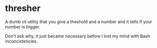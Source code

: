 # thresher

A dumb cli utility that you give a theshold and a number and it tells if your number is bigger.

Don't ask why, it just became necessary before I lost my mind with Bash inconcistencies.
